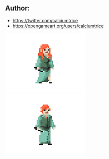 ## Author: 

* <https://twitter.com/calciumtrice>
* <https://opengameart.org/users/calciumtrice>

![](./wizard_walk.gif)
![](./wizard_gesture.gif)

